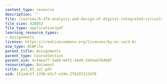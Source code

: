 ```yaml
---
content_type: resource
description: ''
file: /courses/6-374-analysis-and-design-of-digital-integrated-circuits-fall-2003/151adc5717d8b3c7e34e2761972124f8_ps1_03_sol.pdf
file_size: 428852
file_type: application/pdf
learning_resource_types:
- Assignments
license: https://creativecommons.org/licenses/by-nc-sa/4.0/
ocw_type: OCWFile
parent_title: Assignments
parent_type: CourseSection
parent_uid: 4c44ea77-5ab9-04f2-34d9-1945eb78460f
resourcetype: Document
title: ps1_03_sol.pdf
uid: 151adc57-17d8-b3c7-e34e-2761972124f8
---
```

